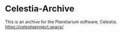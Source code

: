 # Celestia-Archive
This is an archive for the Planetarium software, Celestia. https://celestiaproject.space/
